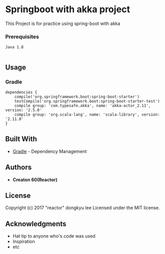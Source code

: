 # Springboot with akka project

 This Project is for practice using spring-boot with akka

### Prerequisites

```
Java 1.8 


```

## Usage
### Gradle

```
dependencies {
	compile('org.springframework.boot:spring-boot-starter')
	testCompile('org.springframework.boot:spring-boot-starter-test')
	compile group: 'com.typesafe.akka', name: 'akka-actor_2.11', version: '2.5.0'
    compile group: 'org.scala-lang', name: 'scala-library', version: '2.11.8'
}
```

## Built With

* [Gradle](https://gradle.org/) - Dependency Management

## Authors

* **Creaton 60(Reactor)**

## License

Copyright (c) 2017 "reactor" dongkyu lee Licensed under the MIT license.

## Acknowledgments

* Hat tip to anyone who's code was used
* Inspiration
* etc

